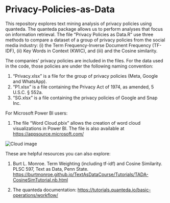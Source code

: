 # Privacy-Policies-as-Data

This repository explores text mining analysis of privacy policies using quanteda. The quanteda package allows us to perform analyses that focus on information retrieval. The file “Privacy Policies as Data.R” use three methods to compare a dataset of a group of privacy policies from the social media industry: (i) the Term Frequency-Inverse Document Frequency (TF-IDF), (ii) Key Words in Context (KWIC), and (iii) and the Cosine similarity.

The companies' privacy policies are included in the files. For the data used in the code, those policies are under the following naming convention:
1)	“Privacy.xlsx” is a file for the group of privacy policies (Meta, Google and WhatsApp).
2)	“P1.xlsx” is a file containing the Privacy Act of 1974, as amended, 5 U.S.C. § 552a.
3)	“SG.xlsx” is a file containing the privacy policies of Google and Snap Inc.

For Microsoft Power BI users:
1)	The file “Word Cloud.pbix” allows the creation of word cloud visualizations in Power BI. The file is also available at https://appsource.microsoft.com/


![Cloud image](https://user-images.githubusercontent.com/120563024/207577798-04151d3b-11ac-4cfe-bcb1-18a7f6381049.JPG)

These are helpful resources you can also explore:
1) Burt L. Monroe. Term Weighting (including tf-idf) and Cosine Similarity. PLSC 597, Text as Data, Penn State.
   https://burtmonroe.github.io/TextAsDataCourse/Tutorials/TADA-CosineSimTutorial.nb.html

2) The quanteda documentation:
   https://tutorials.quanteda.io/basic-operations/workflow/
   
